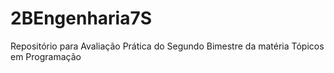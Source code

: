 # 2BEngenharia7S
Repositório para Avaliação Prática do Segundo Bimestre da matéria Tópicos em Programação
